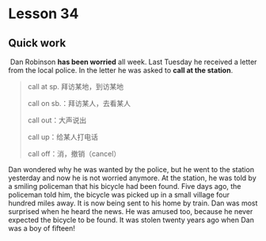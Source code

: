 # Lesson 34

## Quick work

​	Dan Robinson **has been worried** all week. Last Tuesday he received a letter from the local police. In the letter he was asked to **call at the station**. 

> call at sp. 拜访某地，到访某地
>
> call on sb.：拜访某人，去看某人
>
> call out：大声说出
>
> call up：给某人打电话
>
> call off：消，撤销（cancel）

Dan wondered why he was wanted by the police, but he went to the station yesterday and now he is not worried anymore. At the station, he was told by a smiling policeman that his bicycle had been found. Five days ago, the policeman told him, the bicycle was picked up in a small village four hundred miles away. It is now being sent to his home by train. Dan was most surprised when he heard the news. He was amused too, because he never expected the bicycle to be found. It was stolen twenty years ago when Dan was a boy of fifteen!